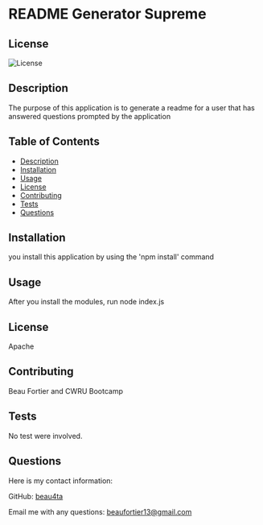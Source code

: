   # README Generator Supreme
  
  ## License
  ![License](https://img.shields.io/badge/License-Apache%202.0-blue.svg)

  ## Description
  The purpose of this application is to generate a readme for a user that has answered questions prompted by the application

  ## Table of Contents
  - [Description](#description)
  - [Installation](#installation)
  - [Usage](#usage)
  - [License](#license)
  - [Contributing](#contributing)
  - [Tests](#tests)
  - [Questions](#questions)

  ## Installation
  you install this application by using the 'npm install' command

  ## Usage
  After you install the modules, run node index.js

  ## License
  Apache
  
  ## Contributing
  Beau Fortier and CWRU Bootcamp

  ## Tests
  No test were involved.

  ## Questions
  Here is my contact information:
  
  GitHub: [beau4ta](https://github.com/beau4ta)
  
  Email me with any questions: beaufortier13@gmail.com
